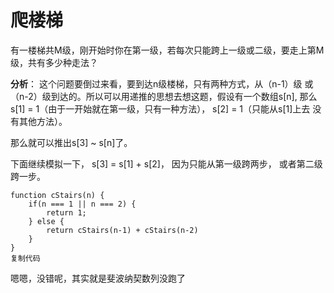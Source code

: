 # 爬楼梯

有一楼梯共M级，刚开始时你在第一级，若每次只能跨上一级或二级，要走上第M级，共有多少种走法？

**分析**： 这个问题要倒过来看，要到达n级楼梯，只有两种方式，从（n-1）级 或 （n-2）级到达的。所以可以用递推的思想去想这题，假设有一个数组s\[n], 那么s\[1] = 1（由于一开始就在第一级，只有一种方法）， s\[2] = 1（只能从s\[1]上去 没有其他方法）。

那么就可以推出s\[3] \~ s\[n]了。

下面继续模拟一下， s\[3] = s\[1] + s\[2]， 因为只能从第一级跨两步， 或者第二级跨一步。

```
function cStairs(n) {
    if(n === 1 || n === 2) {
        return 1;
    } else {
        return cStairs(n-1) + cStairs(n-2)
    }
}
复制代码
```

嗯嗯，没错呢，其实就是斐波纳契数列没跑了
